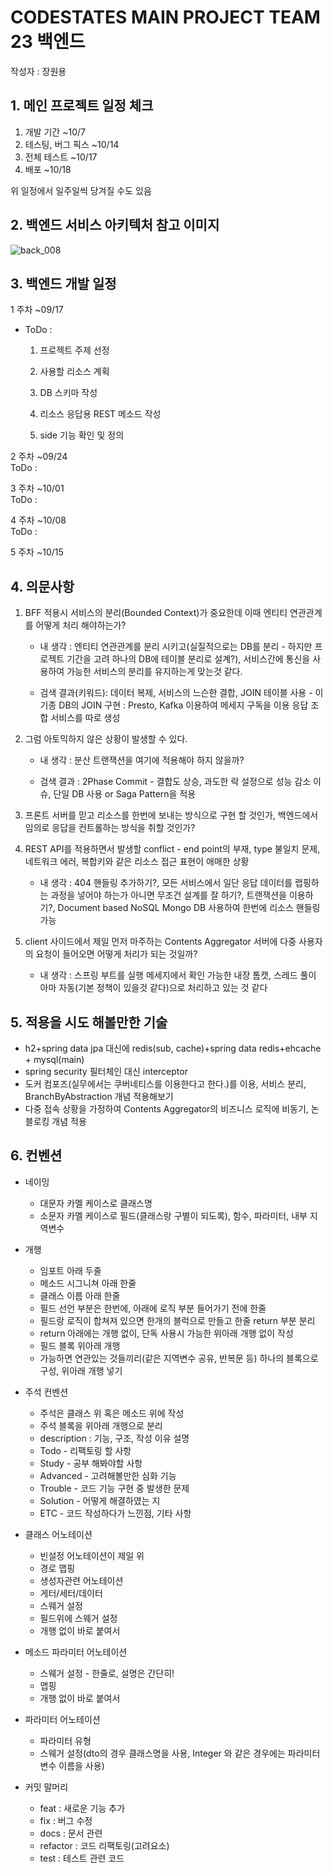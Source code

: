 # CODESTATES MAIN PROJECT TEAM 23 백엔드

작성자 : 장원용

## 1. 메인 프로젝트 일정 체크   

1. 개발 기간 ~10/7   
2. 테스팅, 버그 픽스 ~10/14   
3. 전체 테스트 ~10/17   
4. 배포 ~10/18   



위 일정에서 일주일씩 당겨질 수도 있음





## 2. 백엔드 서비스 아키텍처 참고 이미지


![back_008](https://user-images.githubusercontent.com/80381715/189267330-7c597498-5670-498f-8579-81bca05b26f5.jpg)

## 3. 백엔드 개발 일정

1 주차 ~09/17   
  - ToDo :  
  
    1. 프로젝트 주제 선정
  
    2. 사용할 리소스 계획
  
    3. DB 스키마 작성 
    
    4. 리소스 응답용 REST 메소드 작성
    
    5. side 기능 확인 및 정의
    
  
2 주차 ~09/24  
  ToDo :
  
3 주차 ~10/01  
  ToDo :
  
4 주차 ~10/08   
  ToDo :


   


5 주차 ~10/15



## 4. 의문사항


1. BFF 적용시 서비스의 분리(Bounded Context)가 중요한데 이때 엔티티 연관관계를 어떻게 처리 해야하는가?

    * 내 생각 : 엔티티 연관관계를 분리 시키고(실질적으로는 DB를 분리 - 하지만 프로젝트 기간을 고려 하나의 DB에 테이블 분리로 설계?), 서비스간에 통신을 사용하여 가능한 서비스의 분리를 유지하는게 맞는것 같다.
    
    
    * 검색 결과(키워드): 데이터 복제, 서비스의 느슨한 결합, JOIN 테이블 사용 - 이 기종 DB의 JOIN 구현 : Presto, Kafka 이용하여 메세지 구독을 이용 응답 조합 서비스를 따로 생성
    

2. 그럼 아토믹하지 않은 상황이 발생할 수 있다.

    * 내 생각 : 분산 트랜잭션을 여기에 적용해야 하지 않을까?
    
    * 검색 결과 : 2Phase Commit - 결합도 상승, 과도한 락 설정으로 성능 감소 이슈, 단일 DB 사용 or Saga Pattern을 적용

3. 프론트 서버를 믿고 리소스를 한번에 보내는 방식으로 구현 할 것인가, 백엔드에서 임의로 응답을 컨트롤하는 방식을 취할 것인가?

4. REST API를 적용하면서 발생할 conflict - end point의 부재, type 불일치 문제, 네트워크 에러, 복합키와 같은 리소스 접근 표현이 애매한 상황
    * 내 생각 : 404 핸들링 추가하기?, 모든 서비스에서 일단 응답 데이터를 랩핑하는 과정을 넣어야 하는가 아니면 무조건 설계를 잘 하기?, 트랜잭션을 이용하기?, Document based NoSQL Mongo DB 사용하여 한번에 리소스 핸들링 가능
    
5. client 사이드에서 제일 먼저 마주하는 Contents Aggregator 서버에 다중 사용자의 요청이 들어오면 어떻게 처리가 되는 것일까?
    * 내 생각 : 스프링 부트를 실행 메세지에서 확인 가능한 내장 톰캣, 스레드 풀이 아마 자동(기본 정책이 있을것 같다)으로 처리하고 있는 것 같다
    
 ## 5. 적용을 시도 해볼만한 기술
  - h2+spring data jpa 대신에 redis(sub, cache)+spring data redis+ehcache + mysql(main)
  - spring security 필터체인 대신 interceptor
  - 도커 컴포즈(실무에서는 쿠버네티스를 이용한다고 한다.)를 이용, 서비스 분리, BranchByAbstraction 개념 적용해보기
  - 다중 접속 상황을 가정하여 Contents Aggregator의 비즈니스 로직에 비동기, 논블로킹 개념 적용

## 6. 컨벤션
- 네이밍
  - 대문자 카멜 케이스로 클래스명
  - 소문자 카멜 케이스로 필드(클래스랑 구별이 되도록), 함수, 파라미터, 내부 지역변수 

- 개행
  - 임포트 아래 두줄
  - 메소드 시그니쳐 아래 한줄
  - 클래스 이름 아래 한줄
  - 필드 선언 부분은 한번에, 아래에 로직 부분 들어가기 전에 한줄
  - 필드랑 로직이 합쳐져 있으면 한개의 블럭으로 만들고 한줄 return 부분 분리
  - return 아래에는 개행 없이, 단독 사용시 가능한 위아래 개행 없이 작성
  - 필드 블록 위아래 개행
  - 가능하면 연관있는 것들끼리(같은 지역변수 공유, 반복문 등) 하나의 블록으로 구성, 위아래 개행 넣기

- 주석 컨벤션
  - 주석은 클래스 위 혹은 메소드 위에 작성
  - 주석 블록을 위아래 개행으로 분리
  - description : 기능, 구조, 작성 이유 설명
  - Todo - 리팩토링 할 사항
  - Study - 공부 해봐야할 사항
  - Advanced - 고려해볼만한 심화 기능
  - Trouble - 코드 기능 구현 중 발생한 문제
  - Solution - 어떻게 해결하였는 지
  - ETC - 코드 작성하다가 느낀점, 기타 사항

- 클래스 어노테이션
  - 빈설정 어노테이션이 제일 위
  - 경로 맵핑
  - 생성자관련 어노테이션
  - 게터/세터/데이터
  - 스웨거 설정
  - 필드위에 스웨거 설정
  - 개행 없이 바로 붙여서

- 메소드 파라미터 어노테이션
  - 스웨거 설정 - 한줄로, 설명은 간단히!
  - 맵핑
  - 개행 없이 바로 붙여서

- 파라미터 어노테이션
  - 파라미터 유형
  - 스웨거 설정(dto의 경우 클래스명을 사용, Integer 와 같은 경우에는 파라미터 변수 이름을 사용)

- 커밋 말머리
  - feat : 새로운 기능 추가
  - fix : 버그 수정
  - docs : 문서 관련
  - refactor : 코드 리팩토링(고려요소)
  - test : 테스트 관련 코드
